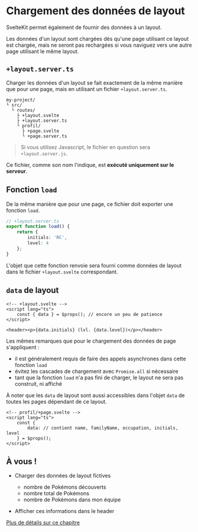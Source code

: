 # Chargement des données de layout

SvelteKit permet également de fournir des données à un layout.

Les données d'un layout sont chargées dès qu'une page utilisant ce layout est chargée, mais ne seront pas rechargées si vous naviguez vers une autre page utilisant le même layout.

## `+layout.server.ts`

Charger les données d'un layout se fait exactement de la même manière que pour une page, mais en utilisant un fichier `+layout.server.ts`.

```
my-project/
└ src/
  └ routes/
    ├ +layout.svelte
    ├ +layout.server.ts
    └ profil/
      ├ +page.svelte
      └ +page.server.ts
```

> Si vous utilisez Javascript, le fichier en question sera `+layout.server.js`.

Ce fichier, comme son nom l'indique, est **exécuté uniquement sur le serveur**.

## Fonction `load`

De la même manière que pour une page, ce fichier doit exporter une fonction `load`.

```ts
// +layout.server.ts
export function load() {
	return {
		initials: 'RC',
		level: 4
	};
}
```

L'objet que cette fonction renvoie sera fourni comme données de layout dans le fichier `+layout.svelte` correspondant.

## `data` de layout

```svelte
<!-- +layout.svelte -->
<script lang="ts">
	const { data } = $props(); // encore un peu de patience
</script>

<header><p>{data.initials} (lvl. {data.level})</p></header>
```

Les mêmes remarques que pour le chargement des données de page s'appliquent :

- il est généralement requis de faire des appels asynchrones dans cette fonction `load`
- évitez les cascades de chargement avec `Promise.all` si nécessaire
- tant que la fonction `load` n'a pas fini de charger, le layout ne sera pas construit, ni affiché

À noter que les `data` de layout sont aussi accessibles dans l'objet `data` de toutes les pages dépendant de ce layout.

```svelte
<!-- profil/+page.svelte -->
<script lang="ts">
	const {
		data: // contient name, familyName, occupation, initials, level
	} = $props();
</script>
```

## À vous !

<section class='task'>

- Charger des données de layout fictives

  - nombre de Pokémons découverts
  - nombre total de Pokémons
  - nombre de Pokémons dans mon équipe

- Afficher ces informations dans le header
</section>

[Plus de détails sur ce chapitre](https://kit.sveltefr.dev/docs/load#donn-es-de-layout)
